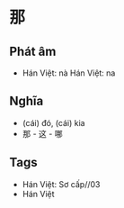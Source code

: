 # 那

## Phát âm
* Hán Việt: nà Hán Việt: na

## Nghĩa
* (cái) đó, (cái) kia
* 那 - 这 - 哪

## Tags
* Hán Việt: Sơ cấp//03
* Hán Việt

<script>window.HANZI_FIELD='那';</script>